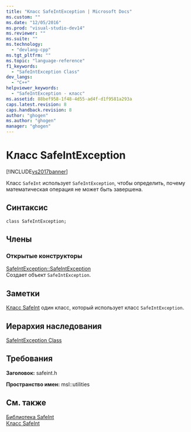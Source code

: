 ```yaml
---
title: "Класс SafeIntException | Microsoft Docs"
ms.custom: ""
ms.date: "12/05/2016"
ms.prod: "visual-studio-dev14"
ms.reviewer: ""
ms.suite: ""
ms.technology: 
  - "devlang-cpp"
ms.tgt_pltfrm: ""
ms.topic: "language-reference"
f1_keywords: 
  - "SafeIntException Class"
dev_langs: 
  - "C++"
helpviewer_keywords: 
  - "SafeIntException - класс"
ms.assetid: 88bef958-1f48-4d55-ad4f-d1f9581a293a
caps.latest.revision: 8
caps.handback.revision: 8
author: "ghogen"
ms.author: "ghogen"
manager: "ghogen"
---
```

# Класс SafeIntException
[!INCLUDE[vs2017banner](../assembler/inline/includes/vs2017banner.md)]

Класс `SafeInt` использует `SafeIntException`, чтобы определить, почему математическая операция не может быть завершена.  
  
## Синтаксис  
  
```  
class SafeIntException;  
```  
  
## Члены  
  
### Открытые конструкторы  
 [SafeIntException::SafeIntException](../Topic/SafeIntException::SafeIntException.md)  
 Создает объект `SafeIntException`.  
  
## Заметки  
 [Класс SafeInt](../windows/safeint-class.md) один класс, который использует класс `SafeIntException`.  
  
## Иерархия наследования  
 [SafeIntException Class](../windows/safeintexception-class.md)  
  
## Требования  
 **Заголовок:** safeint.h  
  
 **Пространство имен:** msl::utilities  
  
## См. также  
 [Библиотека SafeInt](../windows/safeint-library.md)   
 [Класс SafeInt](../windows/safeint-class.md)